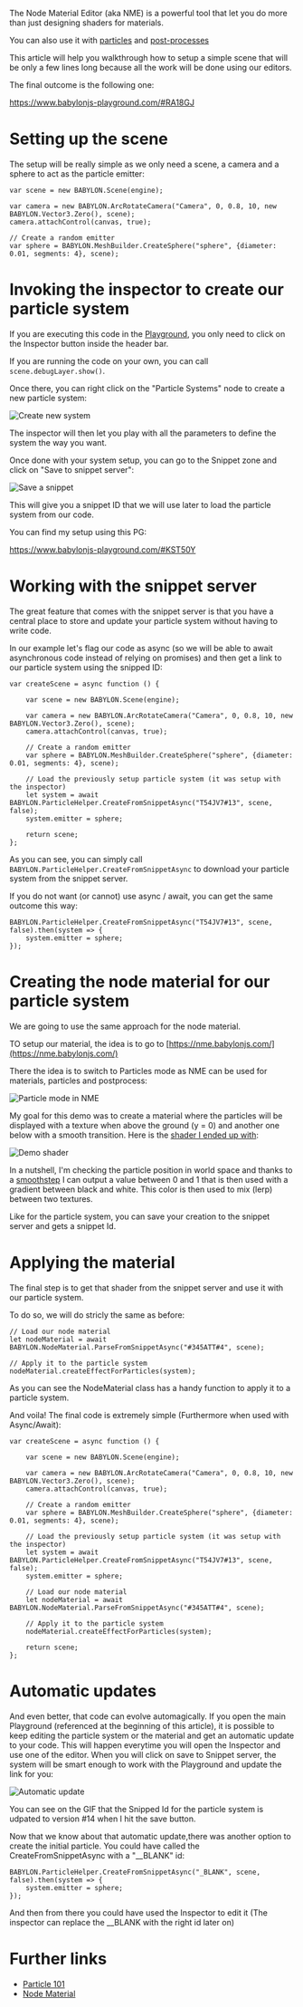 The Node Material Editor (aka NME) is a powerful tool that let you do more than just designing shaders for materials.

You can also use it with [particles](/how_to/node_material#creating-particle-shaders) and [post-processes](/how_to/node_material#creating-post-processes)

This article will help you walkthrough how to setup a simple scene that will be only a few lines long because all the work will be done using our editors.

The final outcome is the following one: 

https://www.babylonjs-playground.com/#RA18GJ

# Setting up the scene

The setup will be really simple as we only need a scene, a camera and a sphere to act as the particle emitter:

```
var scene = new BABYLON.Scene(engine);

var camera = new BABYLON.ArcRotateCamera("Camera", 0, 0.8, 10, new BABYLON.Vector3.Zero(), scene);
camera.attachControl(canvas, true);

// Create a random emitter
var sphere = BABYLON.MeshBuilder.CreateSphere("sphere", {diameter: 0.01, segments: 4}, scene);
```

# Invoking the inspector to create our particle system

If you are executing this code in the [Playground](https://playground.babylonjs.com), you only need to click on the Inspector button inside the header bar.

If you are running the code on your own, you can call `scene.debugLayer.show()`.

Once there, you can right click on the "Particle Systems" node to create a new particle system:

![Create new system](/img/how_to/Particles/create_new_system.jpg)

The inspector will then let you play with all the parameters to define the system the way you want.

Once done with your system setup, you can go to the Snippet zone and click on "Save to snippet server":

![Save a snippet](/img/how_to/Particles/save_snippet.jpg)

This will give you a snippet ID that we will use later to load the particle system from our code.

You can find my setup using this PG:

https://www.babylonjs-playground.com/#KST50Y

# Working with the snippet server

The great feature that comes with the snippet server is that you have a central place to store and update your particle system without having to write code.

In our example let's flag our code as async (so we will be able to await asynchronous code instead of relying on promises) and then get a link to our particle system using the snipped ID:

```
var createScene = async function () {

    var scene = new BABYLON.Scene(engine);

    var camera = new BABYLON.ArcRotateCamera("Camera", 0, 0.8, 10, new BABYLON.Vector3.Zero(), scene);
    camera.attachControl(canvas, true);

    // Create a random emitter
    var sphere = BABYLON.MeshBuilder.CreateSphere("sphere", {diameter: 0.01, segments: 4}, scene);

    // Load the previously setup particle system (it was setup with the inspector)
    let system = await BABYLON.ParticleHelper.CreateFromSnippetAsync("T54JV7#13", scene, false);
    system.emitter = sphere;

    return scene;
};
```

As you can see, you can simply call `BABYLON.ParticleHelper.CreateFromSnippetAsync` to download your particle system from the snippet server.

If you do not want (or cannot) use async / await, you can get the same outcome this way:

```
BABYLON.ParticleHelper.CreateFromSnippetAsync("T54JV7#13", scene, false).then(system => {
    system.emitter = sphere;
});
```

# Creating the node material for our particle system

We are going to use the same approach for the node material.

TO setup our material, the idea is to go to [https://nme.babylonjs.com/](https://nme.babylonjs.com/)

There the idea is to switch to Particles mode as NME can be used for materials, particles and postprocess:

![Particle mode in NME](/img/how_to/Particles/nme_particle.jpg)

My goal for this demo was to create a material where the particles will be displayed with a texture when above the ground (y = 0) and another one below with a smooth transition. Here is the [shader I ended up with](https://nme.babylonjs.com/#345ATT#4):

![Demo shader](/img/how_to/Particles/demo_shader.jpg)

In a nutshell, I'm checking the particle position in world space and thanks to a [smoothstep](https://www.khronos.org/registry/OpenGL-Refpages/gl4/html/smoothstep.xhtml) I can output a value between 0 and 1 that is then used with a gradient between black and white. This color is then used to mix (lerp) between two textures.

Like for the particle system, you can save your creation to the snippet server and gets a snippet Id.

# Applying the material
The final step is to get that shader from the snippet server and use it with our particle system.

To do so, we will do stricly the same as before:
```
// Load our node material
let nodeMaterial = await BABYLON.NodeMaterial.ParseFromSnippetAsync("#345ATT#4", scene);

// Apply it to the particle system
nodeMaterial.createEffectForParticles(system);
```

As you can see the NodeMaterial class has a handy function to apply it to a particle system.

And voila! 
The final code is extremely simple (Furthermore when used with Async/Await):

```
var createScene = async function () {

    var scene = new BABYLON.Scene(engine);

    var camera = new BABYLON.ArcRotateCamera("Camera", 0, 0.8, 10, new BABYLON.Vector3.Zero(), scene);
    camera.attachControl(canvas, true);

    // Create a random emitter
    var sphere = BABYLON.MeshBuilder.CreateSphere("sphere", {diameter: 0.01, segments: 4}, scene);

    // Load the previously setup particle system (it was setup with the inspector)
    let system = await BABYLON.ParticleHelper.CreateFromSnippetAsync("T54JV7#13", scene, false);
    system.emitter = sphere;

    // Load our node material
    let nodeMaterial = await BABYLON.NodeMaterial.ParseFromSnippetAsync("#345ATT#4", scene);
    
    // Apply it to the particle system
    nodeMaterial.createEffectForParticles(system);

    return scene;
};
```

# Automatic updates

And even better, that code can evolve automagically. If you open the main Playground (referenced at the beginning of this article), it is possible to keep editing the particle system or the material and get an automatic update to your code. This will happen everytime you will open the Inspector and use one of the editor. When you will click on save to Snippet server, the system will be smart enough to work with the Playground and update the link for you:

![Automatic update](/img/how_to/Particles/auto-pg.gif)

You can see on the GIF that the Snipped Id for the particle system is udpated to version #14 when I hit the save button.

Now that we know about that automatic update,there was another option to create the initial particle. You could have called the CreateFromSnippetAsync with a "__BLANK" id:

```
BABYLON.ParticleHelper.CreateFromSnippetAsync("_BLANK", scene, false).then(system => {
    system.emitter = sphere;
});
```

And then from there you could have used the Inspector to edit it (The inspector can replace the __BLANK with the right id later on)


# Further links

* [Particle 101](/babylon101/particles)
* [Node Material](/how_to/node_material)

